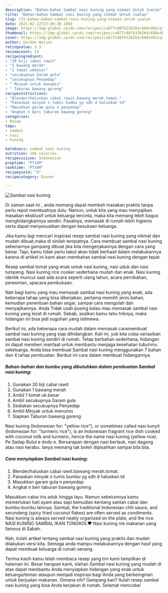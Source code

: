 ```yaml
---
description: "Bahan-bahan Sambal nasi kuning yang nikmat Untuk Jualan"
title: "Bahan-bahan Sambal nasi kuning yang nikmat Untuk Jualan"
slug: 715-bahan-bahan-sambal-nasi-kuning-yang-nikmat-untuk-jualan
date: 2021-02-22T23:49:38.189Z
image: https://img-global.cpcdn.com/recipes/ca877c88fb33b264/680x482cq70/sambal-nasi-kuning-foto-resep-utama.jpg
thumbnail: https://img-global.cpcdn.com/recipes/ca877c88fb33b264/680x482cq70/sambal-nasi-kuning-foto-resep-utama.jpg
cover: https://img-global.cpcdn.com/recipes/ca877c88fb33b264/680x482cq70/sambal-nasi-kuning-foto-resep-utama.jpg
author: Gordon Watson
ratingvalue: 3.3
reviewcount: 14
recipeingredient:
- "20 biji cabai rawit"
- "1 bawang merah"
- "1 tomat ukbesar"
- "secukupnya Garam gula"
- "secukupnya Penyedap"
- " Minyak untuk menumis"
- " Taburan bawang goreng"
recipeinstructions:
- "Blender/haluskan cabai rawit.bawang merah.tomat."
- "Panaskan minyak n tumis bumbu yg sdh d haluskan td"
- "Masukkan garam gula n penyedap"
- "Angkat n beri taburan bawang goreng"
categories:
- Resep
tags:
- sambal
- nasi
- kuning

katakunci: sambal nasi kuning 
nutrition: 266 calories
recipecuisine: Indonesian
preptime: "PT14M"
cooktime: "PT34M"
recipeyield: "3"
recipecategory: Dinner

---
```



![Sambal nasi kuning](https://img-global.cpcdn.com/recipes/ca877c88fb33b264/680x482cq70/sambal-nasi-kuning-foto-resep-utama.jpg)

Di zaman  saat ini , anda memang dapat membeli masakan praktis tanpa perlu repot membuatnya dulu. Namun, untuk kita yang mau menyajikan masakan eksklusif untuk keluarga tercinta, maka kita memang lebih bagus menghidangkannya sendiri. Pasalnya, memasak di rumah lebih higienis serta dapat menyesuaikan dengan kesukaan keluarga.

Jika kamu lagi mencari inspirasi resep sambal nasi kuning yang nikmat dan mudah dibuat,maka di sinilah tempatnya. Cara membuat sambal nasi kuning  sebenarnya gampang dibuat jika kita mengerjakannya dengan cara yang benar. Tapi, kamu tidak perlu takut akan tidak berhasil dalam melakukannya 
karena di artikel ini kami akan membahas sambal nasi kuning dengan tepat.  

Resep sambal tomat yang enak untuk nasi kuning, nasi uduk dan nasi tumpeng. Nasi kuning rice cooker sederhana mudah dan enak. Nasi kuning identik muncul saat ada acara seperti ulang tahun, acara pernikahan, peresmian, upacara pembukaan.

Nah bagi kamu yang mau memasak sambal nasi kuning yang enak, ada beberapa tahap yang bisa dikerjakan, pertama memilih jenis bahan, kemudian penentuan bahan segar, sampai cara mengolah dan menyajikannya. Anda Tidak usah pusing kalau mau memasak sambal nasi kuning yang lezat di rumah. Sebab, asalkan kamu  tahu triknya, maka hidangan ini bisa jadi suguhan yang istimewa.

Berikut ini, ada beberapa cara mudah dalam memasak caramembuat sambal nasi kuning yang siap dihidangkan. Kali ini, yuk kita coba variasikan sambal nasi kuning sendiri di rumah. Tetap berbahan sederhana, hidangan ini dapat memberi manfaat untuk membantu menjaga kesehatan tubuhmu sekeluarga. Anda bisa membuat Sambal nasi kuning menggunakan 7 bahan dan 4 tahap pembuatan. Berikut ini cara dalam membuat hidangannya.

<!--inarticleads1-->

##### Bahan-bahan dan bumbu yang dibutuhkan dalam pembuatan Sambal nasi kuning:

1. Gunakan 20 biji cabai rawit
1. Gunakan 1 bawang merah
1. Ambil 1 tomat uk.besar
1. Ambil secukupnya Garam gula
1. Sediakan secukupnya Penyedap
1. Ambil  Minyak untuk menumis
1. Siapkan  Taburan bawang goreng


Nasi kuning (Indonesian for: &#34;yellow rice&#34;), or sometimes called nasi kunyit (Indonesian for: &#34;turmeric rice&#34;), is an Indonesian fragrant rice dish cooked with coconut milk and turmeric, hence the name nasi kuning (yellow rice). Pe Sadap Butul e dodo e. Bersarapan dengan nasi berlauk, nasi dagang atau nasi kerabu. Ianya memang tak boleh dipisahkan sampai bila bila. 

<!--inarticleads2-->

##### Cara menyiapkan Sambal nasi kuning:

1. Blender/haluskan cabai rawit.bawang merah.tomat.
1. Panaskan minyak n tumis bumbu yg sdh d haluskan td
1. Masukkan garam gula n penyedap
1. Angkat n beri taburan bawang goreng


Masukkan cabai iris aduk hingga layu. Namun sebelumnya kamu memerlukan hati ayam atau sapi kemudian kentang santan cabai dan bumbu-bumbu lainnya. Sambal, the traditional Indonesian chili sauce, and serundeng (spicy fried coconut flakes) are often served as condiments. Nasi kuning is always served neatly organized on the plate, and the rice. NASI KUNING SAMBAL IKAN TONGKOL❤ Nasi kuning nie makanan yang famous di Sabah. 

Nah, itulah artikel tentang  sambal nasi kuning  yang praktis dan mudah dilakukan versi kita. Semoga anda mampu melakukannya dengan hasil yang dapat membuat keluarga di rumah senang. 

Terima kasih kamu telah membaca resep yang tim kami tampilkan di halaman ini. Besar harapan kami, olahan  Sambal nasi kuning yang mudah di atas dapat membantu Anda menyiapkan hidangan yang enak untuk keluarga/teman ataupun menjadi inspirasi bagi Anda yang berkeinginan untuk berjualan makanan. Gimana nih? Gampang kan? Itulah resep sambal nasi kuning yang bisa Anda kerjakan di rumah. Selamat mencoba!

